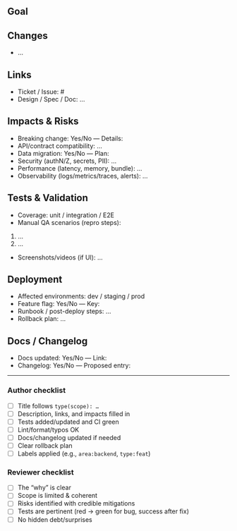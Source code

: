 <!--
Recommended title: [PR](scope): short summary
Ex: [PR](frontend): add Avatar component
-->

## Goal
<!-- Business context & motivation (1–3 sentences). What problem is solved? -->

## Changes
<!-- Bullet list of key changes with technical scope. -->
- …

## Links
- Ticket / Issue: #
- Design / Spec / Doc: …

## Impacts & Risks
- Breaking change: Yes/No — Details:
- API/contract compatibility: …
- Data migration: Yes/No — Plan:
- Security (authN/Z, secrets, PII): …
- Performance (latency, memory, bundle): …
- Observability (logs/metrics/traces, alerts): …

## Tests & Validation
- Coverage: unit / integration / E2E
- Manual QA scenarios (repro steps):
1. …
2. …
- Screenshots/videos (if UI): …

## Deployment
- Affected environments: dev / staging / prod
- Feature flag: Yes/No — Key:
- Runbook / post-deploy steps: …
- Rollback plan: …

## Docs / Changelog
- Docs updated: Yes/No — Link:
- Changelog: Yes/No — Proposed entry:

---

### Author checklist
- [ ] Title follows `type(scope): …`
- [ ] Description, links, and impacts filled in
- [ ] Tests added/updated and CI green
- [ ] Lint/format/typos OK
- [ ] Docs/changelog updated if needed
- [ ] Clear rollback plan
- [ ] Labels applied (e.g., `area:backend`, `type:feat`)

### Reviewer checklist
- [ ] The “why” is clear
- [ ] Scope is limited & coherent
- [ ] Risks identified with credible mitigations
- [ ] Tests are pertinent (red → green for bug, success after fix)
- [ ] No hidden debt/surprises
